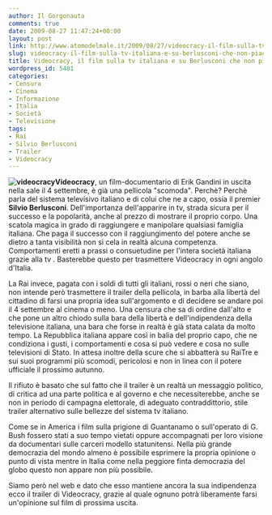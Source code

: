 ```yaml
---
author: Il Gorgonauta
comments: true
date: 2009-08-27 11:47:24+00:00
layout: post
link: http://www.atomodelmale.it/2009/08/27/videocracy-il-film-sulla-tv-italiana-e-su-berlusconi-che-non-piace-alla-rai/
slug: videocracy-il-film-sulla-tv-italiana-e-su-berlusconi-che-non-piace-alla-rai
title: Videocracy, il film sulla tv italiana e su Berlusconi che non piace alla Rai.
wordpress_id: 5481
categories:
- Censura
- Cinema
- Informazione
- Italia
- Società
- Televisione
tags:
- Rai
- Silvio Berlusconi
- Trailer
- Videocracy
---
```


**![videocracy](http://www.atomodelmale.it/wp-content/uploads/2009/08/videocracy-300x177.jpg)Videocracy**, un film-documentario di Erik Gandini in uscita nella sale il 4 settembre, è già una pellicola "scomoda".  Perchè? Perchè parla del sistema televisivo italiano e di colui che ne a capo, ossia il premier **Silvio Berlusconi**. Dell'importanza dell'apparire in tv, strada sicura per il successo e la popolarità, anche al prezzo di mostrare il proprio corpo. Una scatola magica in grado di raggiungere e manipolare qualsiasi famiglia italiana. Che paga il successo con il raggiungimento del potere anche se dietro a tanta visibilità non si cela in realtà alcuna competenza. Comportamenti eretti a prassi o consuetudine per l'intera società italiana grazie alla tv . Basterebbe questo per trasmettere Videocracy in ogni angolo d'Italia.

La Rai invece, pagata con i soldi di tutti gli italiani, rossi o neri che siano, non intende però trasmettere il trailer della pellicola, in barba alla libertà del cittadino di farsi una propria idea sull'argomento e di decidere se andare poi il 4 settembre al cinema o meno. Una censura che sa di ordine dall'alto e che pone un altro chiodo sulla bara della libertà e dell'indipendenza della televisione italiana, una bara che forse in realtà è già stata calata da molto tempo. La Repubblica italiana appare così in balia del proprio capo, che ne condiziona i gusti, i comportamenti e cosa si può vedere e cosa no sulle televisioni di Stato. In attesa  inoltre della scure che si abbatterà su RaiTre e sui suoi programmi più scomodi, pericolosi e non in linea con il potere ufficiale il prossimo autunno.

<!-- more -->


Il rifiuto è basato che sul fatto che il trailer è un realtà un messaggio politico, di critica ad una parte politica e al governo e che necessiterebbe, anche se non in periodo di campagna elettorale, di adeguato contraddittorio, stile trailer alternativo sulle bellezze del sistema tv italiano.

Come se in America i film sulla prigione di Guantanamo o sull'operato di G. Bush fossero stati a suo tempo vietati oppure accompagnati per loro visione da documentari sulle carceri modello statunitensi. Nella più grande democrazia del mondo almeno è possibile esprimere la propria opinione o punto di vista mentre in Italia come nella peggiore finta democrazia del globo questo non appare non più possibile.

Siamo però nel web e dato che esso mantiene ancora la sua indipendenza ecco il trailer di Videocracy, grazie al quale ognuno potrà liberamente farsi un'opinione sul film di prossima uscita.


